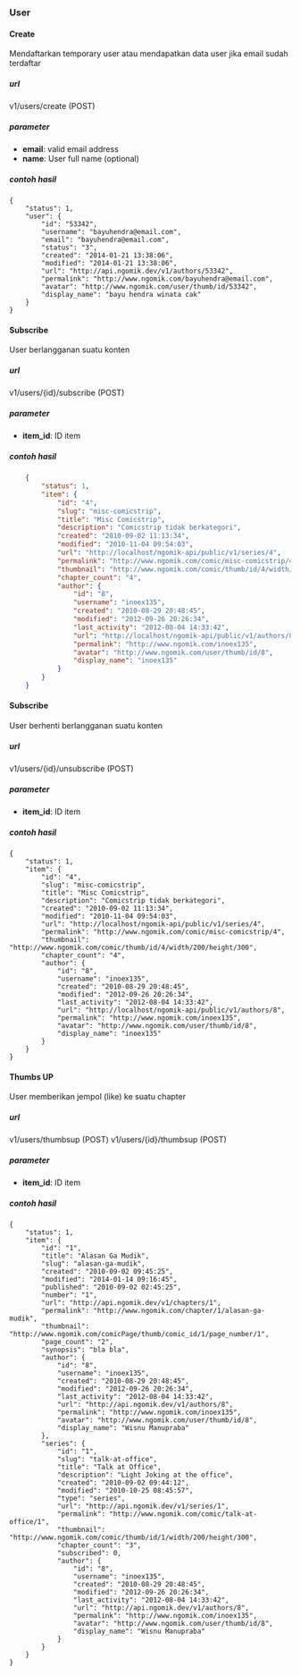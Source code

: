 ### User


#### Create
Mendaftarkan temporary user atau mendapatkan data user jika email sudah terdaftar 

##### url
v1/users/create (POST)

##### parameter
* **email**: valid email address
* **name**: User full name (optional)

##### contoh hasil

    {
        "status": 1,
        "user": {
            "id": "53342",
            "username": "bayuhendra@email.com",
            "email": "bayuhendra@email.com",
            "status": "3",
            "created": "2014-01-21 13:38:06",
            "modified": "2014-01-21 13:38:06",
            "url": "http://api.ngomik.dev/v1/authors/53342",
            "permalink": "http://www.ngomik.com/bayuhendra@email.com",
            "avatar": "http://www.ngomik.com/user/thumb/id/53342",
            "display_name": "bayu hendra winata cak"
        }
    }
    
#### Subscribe
User berlangganan suatu konten

##### url
v1/users/{id}/subscribe (POST)

##### parameter
* **item_id**: ID item

##### contoh hasil

````json
    {
        "status": 1,
        "item": {
            "id": "4",
            "slug": "misc-comicstrip",
            "title": "Misc Comicstrip",
            "description": "Comicstrip tidak berkategori",
            "created": "2010-09-02 11:13:34",
            "modified": "2010-11-04 09:54:03",
            "url": "http://localhost/ngomik-api/public/v1/series/4",
            "permalink": "http://www.ngomik.com/comic/misc-comicstrip/4",
            "thumbnail": "http://www.ngomik.com/comic/thumb/id/4/width/200/height/300",
            "chapter_count": "4",
            "author": {
                "id": "8",
                "username": "inoex135",
                "created": "2010-08-29 20:48:45",
                "modified": "2012-09-26 20:26:34",
                "last_activity": "2012-08-04 14:33:42",
                "url": "http://localhost/ngomik-api/public/v1/authors/8",
                "permalink": "http://www.ngomik.com/inoex135",
                "avatar": "http://www.ngomik.com/user/thumb/id/8",
                "display_name": "inoex135"
            }
        }
    }
````
    
#### Subscribe
User berhenti berlangganan suatu konten

##### url
v1/users/{id}/unsubscribe (POST)

##### parameter
* **item_id**: ID item

##### contoh hasil

    {
        "status": 1,
        "item": {
            "id": "4",
            "slug": "misc-comicstrip",
            "title": "Misc Comicstrip",
            "description": "Comicstrip tidak berkategori",
            "created": "2010-09-02 11:13:34",
            "modified": "2010-11-04 09:54:03",
            "url": "http://localhost/ngomik-api/public/v1/series/4",
            "permalink": "http://www.ngomik.com/comic/misc-comicstrip/4",
            "thumbnail": "http://www.ngomik.com/comic/thumb/id/4/width/200/height/300",
            "chapter_count": "4",
            "author": {
                "id": "8",
                "username": "inoex135",
                "created": "2010-08-29 20:48:45",
                "modified": "2012-09-26 20:26:34",
                "last_activity": "2012-08-04 14:33:42",
                "url": "http://localhost/ngomik-api/public/v1/authors/8",
                "permalink": "http://www.ngomik.com/inoex135",
                "avatar": "http://www.ngomik.com/user/thumb/id/8",
                "display_name": "inoex135"
            }
        }
    }
    
#### Thumbs UP
User memberikan jempol (like) ke suatu chapter

##### url
v1/users/thumbsup (POST)
v1/users/{id}/thumbsup (POST)

##### parameter
* **item_id**: ID item

##### contoh hasil

    {
        "status": 1,
        "item": {
            "id": "1",
            "title": "Alasan Ga Mudik",
            "slug": "alasan-ga-mudik",
            "created": "2010-09-02 09:45:25",
            "modified": "2014-01-14 09:16:45",
            "published": "2010-09-02 02:45:25",
            "number": "1",
            "url": "http://api.ngomik.dev/v1/chapters/1",
            "permalink": "http://www.ngomik.com/chapter/1/alasan-ga-mudik",
            "thumbnail": "http://www.ngomik.com/comicPage/thumb/comic_id/1/page_number/1",
            "page_count": "2",
            "synopsis": "bla bla",
            "author": {
                "id": "8",
                "username": "inoex135",
                "created": "2010-08-29 20:48:45",
                "modified": "2012-09-26 20:26:34",
                "last_activity": "2012-08-04 14:33:42",
                "url": "http://api.ngomik.dev/v1/authors/8",
                "permalink": "http://www.ngomik.com/inoex135",
                "avatar": "http://www.ngomik.com/user/thumb/id/8",
                "display_name": "Wisnu Manupraba"
            },
            "series": {
                "id": "1",
                "slug": "talk-at-office",
                "title": "Talk at Office",
                "description": "Light Joking at the office",
                "created": "2010-09-02 09:44:12",
                "modified": "2010-10-25 08:45:57",
                "type": "series",
                "url": "http://api.ngomik.dev/v1/series/1",
                "permalink": "http://www.ngomik.com/comic/talk-at-office/1",
                "thumbnail": "http://www.ngomik.com/comic/thumb/id/1/width/200/height/300",
                "chapter_count": "3",
                "subscribed": 0,
                "author": {
                    "id": "8",
                    "username": "inoex135",
                    "created": "2010-08-29 20:48:45",
                    "modified": "2012-09-26 20:26:34",
                    "last_activity": "2012-08-04 14:33:42",
                    "url": "http://api.ngomik.dev/v1/authors/8",
                    "permalink": "http://www.ngomik.com/inoex135",
                    "avatar": "http://www.ngomik.com/user/thumb/id/8",
                    "display_name": "Wisnu Manupraba"
                }
            }
        }
    }
